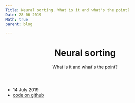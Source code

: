 ```yaml
---
Title: Neural sorting. What is it and what's the point?
Date: 28-06-2019
Math: true
parent: blog

---
```


<header>
<h1>Neural sorting</h1>
<div class="subh1">What is it and what's the point?</div>
</header>

<ul class="links">
	<li>14 July 2019</li>
	<li><a class="code" href="https://github.com/MaestroGraph/quicksort">code on github</a></li>
</ul>

